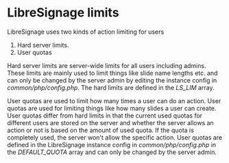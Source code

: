 # LibreSignage limits

LibreSignage uses two kinds of action limiting for users

  1. Hard server limits.
  2. User quotas

Hard server limits are server-wide limits for all users including admins.
These limits are mainly used to limit things like slide name lengths etc.
and can only be changed by the server admin by editing the instance config
in _common/php/config.php_. The hard limits are defined in the _LS_LIM_ array.

User quotas are used to limit how many times a user can do an action.
User quotas are used for limiting things like how many slides a user can
create. User quotas differ from hard limits in that the current used quotas
for different users are stored on the server and whether the server allows
an action or not is based on the amount of used quota. If the quota is
completely used, the server won't allow the specific action. User quotas
are defined in the LibreSignage instance config in _common/php/config.php_
in the _DEFAULT_QUOTA_ array and can only be changed by the server admin.
